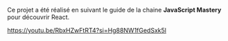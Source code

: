 Ce projet a été réalisé en suivant le guide de la chaine **JavaScript Mastery** pour découvrir React.

https://youtu.be/RbxHZwFtRT4?si=Hg88NW1fGedSxk5l
